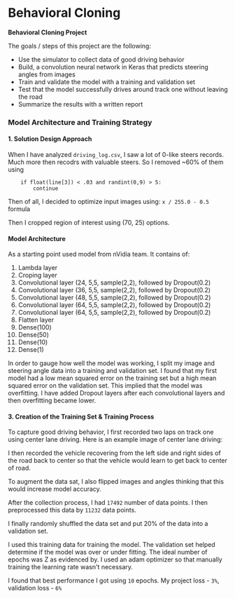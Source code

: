# **Behavioral Cloning**

**Behavioral Cloning Project**

The goals / steps of this project are the following:
* Use the simulator to collect data of good driving behavior
* Build, a convolution neural network in Keras that predicts steering angles from images
* Train and validate the model with a training and validation set
* Test that the model successfully drives around track one without leaving the road
* Summarize the results with a written report

### Model Architecture and Training Strategy

#### 1. Solution Design Approach
When I have analyzed `driving_log.csv`, I saw a lot of 0-like steers records. Much more then recodrs with valuable steers.
So I removed ~60% of them using
```
    if float(line[3]) < .03 and randint(0,9) > 5:
        continue
```

Then of all, I decided to optimize input images using:
`x / 255.0 - 0.5` formula

Then I cropped region of interest using (70, 25) options.

#### Model Architecture

As a starting point used model from nVidia team.
It contains of:
 1. Lambda layer
 2. Croping layer
 3. Convolutional layer (24, 5,5, sample(2,2), followed by Dropout(0.2)
 4. Convolutional layer (36, 5,5, sample(2,2), followed by Dropout(0.2)
 5. Convolutional layer (48, 5,5, sample(2,2), followed by Dropout(0.2)
 6. Convolutional layer (64, 5,5, sample(2,2), followed by Dropout(0.2)
 7. Convolutional layer (64, 5,5, sample(2,2), followed by Dropout(0.2)
 8. Flatten layer
 9. Dense(100)
 10. Dense(50)
 11. Dense(10)
 12. Dense(1)

In order to gauge how well the model was working, I split my image and steering angle data into a training and validation set. I found that my first model had a low mean squared error on the training set but a high mean squared error on the validation set. This implied that the model was overfitting.
I have added Dropout layers after each convolutional layers and then overfitting became lower.

#### 3. Creation of the Training Set & Training Process

To capture good driving behavior, I first recorded two laps on track one using center lane driving. Here is an example image of center lane driving:

I then recorded the vehicle recovering from the left side and right sides of the road back to center so that the vehicle would learn to get back to center of road.

To augment the data sat, I also flipped images and angles thinking that this would increase model accuracy.

After the collection process, I had `17492` number of data points.
I then preprocessed this data by `11232` data points.


I finally randomly shuffled the data set and put 20% of the data into a validation set.

I used this training data for training the model. The validation set helped determine if the model was over or under fitting. The ideal number of epochs was Z as evidenced by.
I used an adam optimizer so that manually training the learning rate wasn't necessary.

I found that best performance I got using `10` epochs.
My project loss - `3%`, validation loss - `6%`